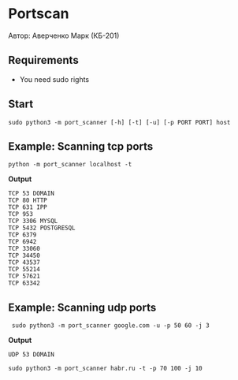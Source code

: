 # Portscan
Автор: Аверченко Марк (КБ-201)

## Requirements
* You need sudo rights

## Start
```sudo python3 -m port_scanner [-h] [-t] [-u] [-p PORT PORT] host```

## Example: Scanning tcp ports
```python -m port_scanner localhost -t```

**Output**
 
```
TCP 53 DOMAIN
TCP 80 HTTP
TCP 631 IPP
TCP 953 
TCP 3306 MYSQL
TCP 5432 POSTGRESQL
TCP 6379 
TCP 6942 
TCP 33060 
TCP 34450 
TCP 43537 
TCP 55214 
TCP 57621 
TCP 63342 
```
## Example: Scanning udp ports
``` sudo python3 -m port_scanner google.com -u -p 50 60 -j 3```

**Output**
 
```
UDP 53 DOMAIN
```

```
sudo python3 -m port_scanner habr.ru -t -p 70 100 -j 10
```
